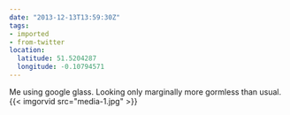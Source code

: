 ```yaml
---
date: "2013-12-13T13:59:30Z"
tags:
- imported
- from-twitter
location:
  latitude: 51.5204287
  longitude: -0.10794571
---
```

Me using google glass. Looking only marginally more gormless than usual. {{< imgorvid src="media-1.jpg" >}}
